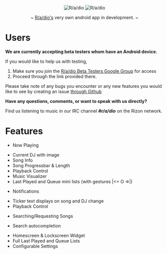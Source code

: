<p align="center" >
  <img src="https://raw.github.com/R-a-dio/Android-app/master/logo%20small.png" title="R/a/dio">
  <img src="https://github.com/R-a-dio/Android-app/raw/master/radio%20title.png" title="R/a/dio">
</p>

<p align="center" >
    ~ <a href="http://r-a-d.io/">R/a/dio's</a> very own android app in development. ~ 
</p>



# Users
**We are currently accepting beta testers whom have an Android device.**

If you would like to help us with testing,

1. Make sure you join the [R/a/dio Beta Testers Google Group](https://groups.google.com/forum/#!forum/radio-beta-testers-android) for access
2. Proceed through the link provided there.

Please take note of any bugs you encounter or any new features you
would like to see by creating an issue [through Github](https://github.com/R-a-dio/Android-app/issues/new)

**Have any questions, comments, or want to speak with us directly?** 

Find us listening to music in our IRC channel ***#r/a/dio*** on the Rizon network.


# Features

* Now Playing
 - Current DJ with image
 - Song Info
 - Song Progressbar & Length
 - Playback Control
 - Music Visualizer
 - Last Played and Queue mini lists (with gestures |<= O =>|)
* Notifications
 - Ticker text displays on song and DJ change
 - Playback Control
* Searching/Requesting Songs
 - Search autocompletion
* Homescreen & Lockscreen Widget
* Full Last Played and Queue Lists
* Configurable Settings
